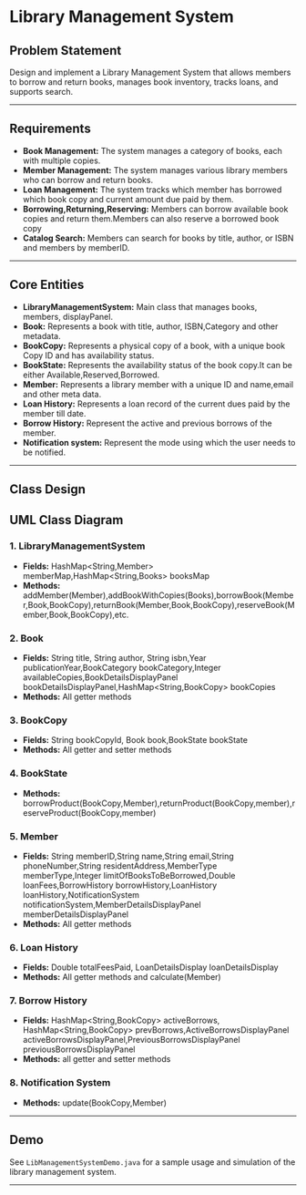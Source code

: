 # Library Management System 

## Problem Statement

Design and implement a Library Management System that allows members to borrow and return books, manages book inventory, tracks loans, and supports search.

---

## Requirements

- **Book Management:** The system manages a category of books, each with multiple copies.
- **Member Management:** The system manages various library members who can borrow and return books.
- **Loan Management:** The system tracks which member has borrowed which book copy and current amount due paid by them.
- **Borrowing,Returning,Reserving:** Members can borrow available book copies and return them.Members can also reserve a borrowed book copy
- **Catalog Search:** Members can search for books by title, author, or ISBN and members by memberID.

---

## Core Entities

- **LibraryManagementSystem:** Main class that manages books, members, displayPanel.
- **Book:** Represents a book with title, author, ISBN,Category and other metadata.
- **BookCopy:** Represents a physical copy of a book, with a unique book Copy ID and has availability status.
- **BookState:** Represents the availability status of the book copy.It can be either Available,Reserved,Borrowed.
- **Member:** Represents a library member with a unique ID and name,email and other meta data.
- **Loan History:** Represents a loan record of the current dues paid by the member till date.
- **Borrow History:** Represent the active and previous borrows of the member. 
- **Notification system:** Represent the mode using which the user needs to be notified.

---

## Class Design

## UML Class Diagram

### 1. LibraryManagementSystem
- **Fields:** HashMap<String,Member> memberMap,HashMap<String,Books> booksMap
- **Methods:** addMember(Member),addBookWithCopies(Books),borrowBook(Member,Book,BookCopy),returnBook(Member,Book,BookCopy),reserveBook(Member,Book,BookCopy),etc.

### 2. Book
- **Fields:** String title, String author, String isbn,Year publicationYear,BookCategory bookCategory,Integer availableCopies,BookDetailsDisplayPanel bookDetailsDisplayPanel,HashMap<String,BookCopy> bookCopies
- **Methods:** All getter methods

### 3. BookCopy
- **Fields:** String bookCopyId, Book book,BookState bookState
- **Methods:** All getter and setter methods

### 4. BookState
- **Methods:** borrowProduct(BookCopy,Member),returnProduct(BookCopy,member),reserveProduct(BookCopy,member)

### 5. Member
- **Fields:** String memberID,String name,String email,String phoneNumber,String residentAddress,MemberType memberType,Integer limitOfBooksToBeBorrowed,Double loanFees,BorrowHistory borrowHistory,LoanHistory loanHistory,NotificationSystem notificationSystem,MemberDetailsDisplayPanel memberDetailsDisplayPanel
- **Methods:** All getter methods

### 6. Loan History
- **Fields:** Double totalFeesPaid, LoanDetailsDisplay loanDetailsDisplay
- **Methods:** All getter methods and calculate(Member) 

### 7. Borrow History
- **Fields:** HashMap<String,BookCopy> activeBorrows, HashMap<String,BookCopy> prevBorrows,ActiveBorrowsDisplayPanel activeBorrowsDisplayPanel,PreviousBorrowsDisplayPanel previousBorrowsDisplayPanel
- **Methods:** all getter and setter methods

### 8. Notification System
- **Methods:**  update(BookCopy,Member)

---

## Demo

See `LibManagementSystemDemo.java` for a sample usage and simulation of the library management system.

---
